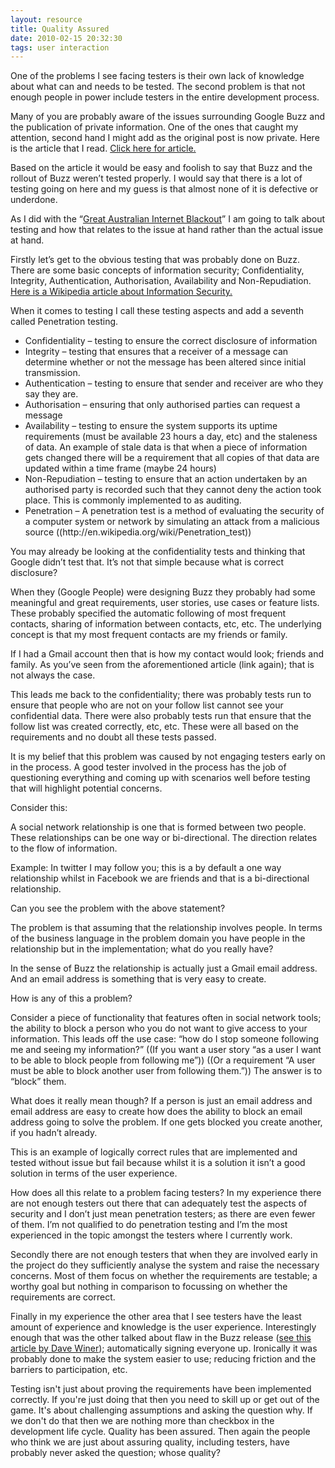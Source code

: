 ```yaml
---
layout: resource
title: Quality Assured
date: 2010-02-15 20:32:30
tags: user interaction
---
```

One of the problems I see facing testers is their own lack of knowledge about what can and needs to be tested. The second problem is that not enough people in power include testers in the entire development process.

Many of you are probably aware of the issues surrounding Google Buzz and the publication of private information. One of the ones that caught my attention, second hand I might add as the original post is now private. Here is the article that I read. <a href="http://www.guardian.co.uk/technology/blog/2010/feb/12/google-buzz-stalker-privacy-problems">Click here for article.</a>

Based on the article it would be easy and foolish to say that Buzz and the rollout of Buzz weren’t tested properly. I would say that there is a lot of testing going on here and my guess is that almost none of it is defective or underdone.

As I did with the “<a href="http://distributedlife.com/blog/2010/01/the-great-australian-internet-blackout.html">Great Australian Internet Blackout</a>” I am going to talk about testing and how that relates to the issue at hand rather than the actual issue at hand.

Firstly let’s get to the obvious testing that was probably done on Buzz. There are some basic concepts of information security; Confidentiality, Integrity, Authentication, Authorisation, Availability and Non-Repudiation. <a href="http://en.wikipedia.org/wiki/Information_security">Here is a Wikipedia article about Information Security.</a>

When it comes to testing I call these testing aspects and add a seventh called Penetration testing.
<ul>
	<li>Confidentiality – testing to ensure the correct disclosure of information</li>
	<li>Integrity – testing that ensures that a receiver of a message can determine whether or not the message has been altered since initial transmission.</li>
	<li>Authentication – testing to ensure that sender and receiver are who they say they are.</li>
	<li>Authorisation – ensuring that only authorised parties can request a message</li>
	<li>Availability – testing to ensure the system supports its uptime requirements (must be available 23 hours a day, etc) and the staleness of data. An example of stale data is that when a piece of information gets changed there will be a requirement that all copies of that data are updated within a time frame (maybe 24 hours)</li>
	<li>Non-Repudiation – testing to ensure that an action undertaken by an authorised party is recorded such that they cannot deny the action took place. This is commonly implemented to as auditing.</li>
	<li>Penetration – A penetration test is a method of evaluating the security of a computer system or network by simulating an attack from a malicious source ((http://en.wikipedia.org/wiki/Penetration_test))</li>
</ul>
You may already be looking at the confidentiality tests and thinking that Google didn’t test that. It’s not that simple because what is correct disclosure?

When they (Google People) were designing Buzz they probably had some meaningful and great requirements, user stories, use cases or feature lists. These probably specified the automatic following of most frequent contacts, sharing of information between contacts, etc, etc. The underlying concept is that my most frequent contacts are my friends or family.

If I had a Gmail account then that is how my contact would look; friends and family. As you’ve seen from the aforementioned article (link again); that is not always the case.

This leads me back to the confidentiality; there was probably tests run to ensure that people who are not on your follow list cannot see your confidential data. There were also probably tests run that ensure that the follow list was created correctly, etc, etc.  These were all based on the requirements and no doubt all these tests passed.

It is my belief that this problem was caused by not engaging testers early on in the process. A good tester involved in the process has the job of questioning everything and coming up with scenarios well before testing that will highlight potential concerns.

Consider this:

A social network relationship is one that is formed between two people. These relationships can be one way or bi-directional. The direction relates to the flow of information.

Example: In twitter I may follow you; this is a by default a one way relationship whilst in Facebook we are friends and that is a bi-directional relationship.

Can you see the problem with the above statement?

The problem is that assuming that the relationship involves people. In terms of the business language in the problem domain you have people in the relationship but in the implementation; what do you really have?

In the sense of Buzz the relationship is actually just a Gmail email address. And an email address is something that is very easy to create.

How is any of this a problem?

Consider a piece of functionality that features often in social network tools; the ability to block a person who you do not want to give access to your information. This leads off the use case: “how do I stop someone following me and seeing my information?” ((If you want a user story “as a user I want to be able to block people from following me”)) ((Or a requirement “A user must be able to block another user from following them.”)) The answer is to “block” them.

What does it really mean though? If a person is just an email address and email address are easy to create how does the ability to block an email address going to solve the problem. If one gets blocked you create another, if you hadn’t already.

This is an example of logically correct rules that are implemented and tested without issue but fail because whilst it is a solution it isn’t a good solution in terms of the user experience.

How does all this relate to a problem facing testers? In my experience there are not enough testers out there that can adequately test the aspects of security and I don’t just mean penetration testers; as there are even fewer of them. I’m not qualified to do penetration testing and I’m the most experienced in the topic amongst the testers where I currently work.

Secondly there are not enough testers that when they are involved early in the project do they sufficiently analyse the system and raise the necessary concerns. Most of them focus on whether the requirements are testable; a worthy goal but nothing in comparison to focussing on whether the requirements are correct.

Finally in my experience the other area that I see testers have the least amount of experience and knowledge is the user experience. Interestingly enough that was the other talked about flaw in the Buzz release (<a href="http://www.scripting.com/stories/2010/02/14/googleDidSomethingSeriousl.html">see this article by Dave Winer</a>); automatically signing everyone up. Ironically it was probably done to make the system easier to use; reducing friction and the barriers to participation, etc.

Testing isn't just about proving the requirements have been implemented correctly. If you're just doing that then you need to skill up or get out of the game. It's about challenging assumptions and asking the question why. If we don't do that then we are nothing more than checkbox in the development life cycle. Quality has been assured. Then again the people who think we are just about assuring quality, including testers, have probably never asked the question; whose quality?